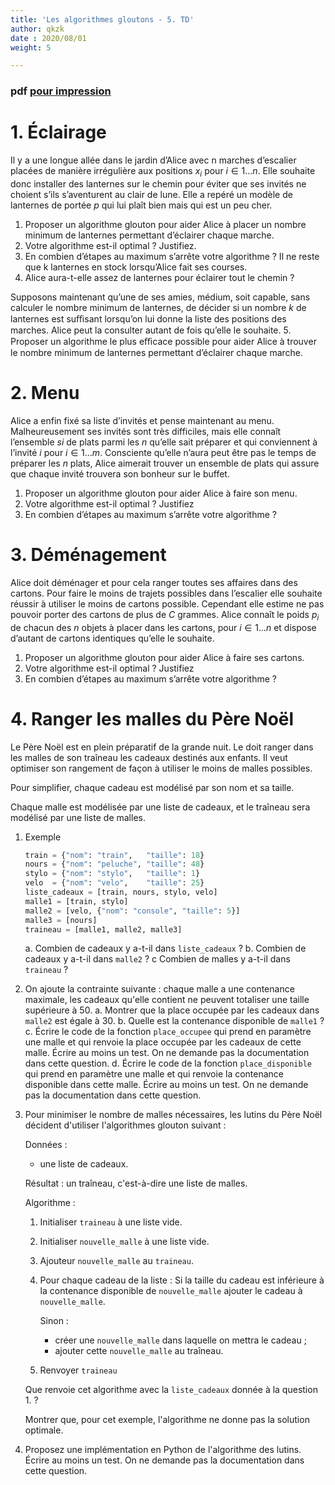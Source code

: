 ```yaml
---
title: 'Les algorithmes gloutons - 5. TD'
author: qkzk
date : 2020/08/01
weight: 5

---
```


### pdf [pour impression](/uploads/docsnsi/algo/glouton/5_td.pdf)

# 1. Éclairage

Il y a une longue allée dans le jardin d’Alice avec n marches d’escalier
placées de manière irrégulière aux positions $x_i$ pour $i \in 1\ldots n$. 
Elle souhaite donc installer des lanternes sur le chemin pour éviter que ses
invités ne choient s’ils s’aventurent au clair de lune. Elle a repéré un
modèle de lanternes de portée $p$ qui lui plaît bien mais qui est un peu cher.

1. Proposer un algorithme glouton pour aider Alice à placer un nombre minimum
    de lanternes permettant d’éclairer chaque marche.
2. Votre algorithme est-il optimal ? Justifiez.
3. En combien d’étapes au maximum s’arrête votre algorithme ?
    Il ne reste que k lanternes en stock lorsqu’Alice fait ses courses.
4. Alice aura-t-elle assez de lanternes pour éclairer tout le chemin ?

Supposons maintenant qu’une de ses amies, médium, soit capable, sans
calculer le nombre minimum de lanternes, de décider si un nombre $k$ de
lanternes est suﬃsant lorsqu’on lui donne la liste des positions des
marches. Alice peut la consulter autant de fois qu’elle le souhaite.
5. Proposer un algorithme le plus eﬃcace possible pour aider Alice à trouver le
    nombre minimum de lanternes permettant d’éclairer chaque marche.

# 2. Menu

Alice a enfin fixé sa liste d’invités et pense maintenant au menu.
Malheureusement ses invités sont très difficiles, mais elle connaît l’ensemble 
$s i$ de plats parmi les $n$ qu’elle sait préparer et qui conviennent à
l’invité $i$ pour $i \in 1\ldots m$. Consciente qu’elle n’aura peut
être pas le temps de préparer les $n$ plats, Alice aimerait trouver un ensemble
de plats qui assure que chaque invité trouvera son bonheur sur le buffet.

1. Proposer un algorithme glouton pour aider Alice à faire son menu.
2. Votre algorithme est-il optimal ? Justifiez
3. En combien d’étapes au maximum s’arrête votre algorithme ?


# 3. Déménagement

Alice doit déménager et pour cela ranger toutes ses affaires dans des cartons.
Pour faire le moins de trajets possibles dans l’escalier elle souhaite réussir
à utiliser le moins de cartons possible. Cependant elle estime ne pas pouvoir
porter des cartons de plus de $C$ grammes. Alice connaît le poids $p_i$ de
chacun des $n$ objets à placer dans les cartons, pour
$i \in 1\ldots n$ et dispose d’autant de cartons identiques qu’elle le souhaite.


1. Proposer un algorithme glouton pour aider Alice à faire ses cartons.
2. Votre algorithme est-il optimal ? Justifiez
3. En combien d’étapes au maximum s’arrête votre algorithme ?

# 4. Ranger les malles du Père Noël

Le Père Noël est en plein préparatif de la grande nuit. Le doit ranger dans les
malles de son traîneau les cadeaux destinés aux enfants. Il veut optimiser
son rangement de façon à utiliser le moins de malles possibles.

Pour simplifier, chaque cadeau est modélisé par son nom et sa taille.

Chaque malle est modélisée par une liste de cadeaux, et le traîneau sera
modélisé par une liste de malles.


1. Exemple

    ```python
    train = {"nom": "train",   "taille": 18}
    nours = {"nom": "peluche", "taille": 48}
    stylo = {"nom": "stylo",   "taille": 1}
    velo  = {"nom": "velo",    "taille": 25}
    liste_cadeaux = [train, nours, stylo, velo]
    malle1 = [train, stylo]
    malle2 = [velo, {"nom": "console", "taille": 5}]
    malle3 = [nours]
    traineau = [malle1, malle2, malle3]
    ```

    a. Combien de cadeaux y a-t-il dans `liste_cadeaux` ?
    b. Combien de cadeaux y a-t-il dans `malle2` ?
    c Combien de malles y a-t-il dans `traineau` ?
2. On ajoute la contrainte suivante : chaque malle a une contenance maximale,
    les cadeaux qu'elle contient ne peuvent totaliser une taille supérieure à
    50.
    a. Montrer que la place occupée par les cadeaux dans `malle2` est égale à 30.
    b. Quelle est la contenance disponible de `malle1` ?
    c. Écrire le code de la fonction `place_occupee` qui prend en paramètre une
        malle et qui renvoie la place occupée par les cadeaux de cette malle.
        Écrire au moins un test. On ne demande pas la documentation dans cette
        question.
    d. Écrire le code de la fonction `place_disponible` qui prend en paramètre
        une malle et qui renvoie la contenance disponible dans cette malle.
        Écrire au moins un test. On ne demande pas la documentation dans cette
        question.
3. Pour minimiser le nombre de malles nécessaires, les lutins du Père Noël
    décident d'utiliser l'algorithmes glouton suivant :

    Données :

    * une liste de cadeaux.

    Résultat : un traîneau, c'est-à-dire une liste de malles.

    Algorithme :

    1. Initialiser `traineau` à une liste vide.
    2. Initialiser `nouvelle_malle` à une liste vide.
    3. Ajouteur `nouvelle_malle` au `traineau`.
    4. Pour chaque cadeau de la liste :
        Si la taille du cadeau est inférieure à la contenance disponible
        de `nouvelle_malle` ajouter le cadeau à `nouvelle_malle`.

        Sinon :
        * créer une `nouvelle_malle` dans laquelle on mettra le cadeau ;
        * ajouter cette `nouvelle_malle` au traîneau.
    5. Renvoyer `traineau`

    Que renvoie cet algorithme avec la `liste_cadeaux` donnée à la question 1. ?

    Montrer que, pour cet exemple, l'algorithme ne donne pas la solution
    optimale.

4. Proposez une implémentation en Python de l'algorithme des lutins. Écrire
    au moins un test. On ne demande pas la documentation dans cette question.
